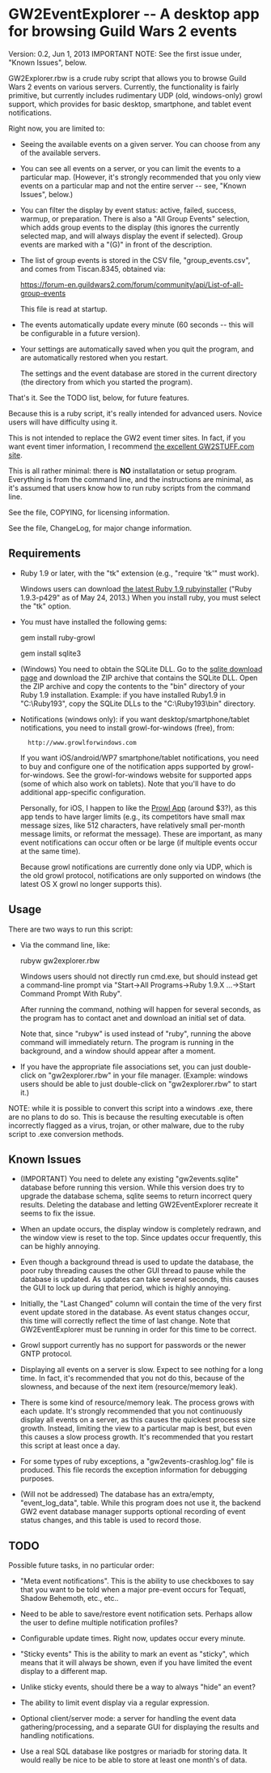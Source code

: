 GW2EventExplorer -- A desktop app for browsing Guild Wars 2 events
==================================================================

Version: 0.2, Jun 1, 2013
IMPORTANT NOTE: See the first issue under, "Known Issues", below.

GW2Explorer.rbw is a crude ruby script that allows you to browse Guild
Wars 2 events on various servers.  Currently, the functionality is
fairly primitive, but currently includes rudimentary UDP (old,
windows-only) growl support, which provides for basic desktop,
smartphone, and tablet event notifications.

Right now, you are limited to:

* Seeing the available events on a given server.  You can choose from any of
  the available servers.

* You can see all events on a server, or you can limit the events to a
  particular map.  (However, it's strongly recommended that you only view
  events on a particular map and not the entire server -- see, "Known Issues",
  below.)

* You can filter the display by event status: active, failed, success, warmup,
  or preparation.  There is also a "All Group Events" selection, which adds
  group events to the display (this ignores the currently selected map, and
  will always display the event if selected).  Group events are marked with a
  "(G)" in front of the description.

* The list of group events is stored in the CSV file, "group_events.csv", and
  comes from Tiscan.8345, obtained via:

    https://forum-en.guildwars2.com/forum/community/api/List-of-all-group-events

  This file is read at startup.

* The events automatically update every minute (60 seconds -- this will be
  configurable in a future version).

* Your settings are automatically saved when you quit the program, and are
  automatically restored when you restart.

  The settings and the event database are stored in the current directory (the
  directory from which you started the program).

That's it.  See the TODO list, below, for future features.

Because this is a ruby script, it's really intended for advanced users.
Novice users will have difficulty using it.

This is not intended to replace the GW2 event timer sites.  In fact, if
you want event timer information, I recommend [the excellent
GW2STUFF.com site](http://www.gw2stuff.com).

This is all rather minimal: there is **NO** installatation or setup
program.  Everything is from the command line, and the instructions are
minimal, as it's assumed that users know how to run ruby scripts from
the command line.

See the file, COPYING, for licensing information.

See the file, ChangeLog, for major change information.


Requirements
------------

* Ruby 1.9 or later, with the "tk" extension (e.g., "require 'tk'" must work).

  Windows users can download [the latest Ruby 1.9
  rubyinstaller](http://rubyinstaller.org/downloads/) ("Ruby 1.9.3-p429" as of
  May 24, 2013.)  When you install ruby, you must select the "tk" option.

* You must have installed the following gems:

    gem install ruby-growl

    gem install sqlite3

* (Windows) You need to obtain the SQLite DLL.  Go to the [sqlite download
  page](https://www.sqlite.org/download.html) and download the ZIP archive
  that contains the SQLite DLL.  Open the ZIP archive and copy the contents to
  the "bin" directory of your Ruby 1.9 installation.  Example: if you have
  installed Ruby1.9 in "C:\Ruby193", copy the SQLite DLLs to the
  "C:\Ruby193\bin" directory.

* Notifications (windows only): if you want desktop/smartphone/tablet
  notifications, you need to install growl-for-windows (free), from:

        http://www.growlforwindows.com

  If you want iOS/android/WP7 smartphone/tablet notifications, you need to buy
  and configure one of the notification apps supported by growl-for-windows.
  See the growl-for-windows website for supported apps (some of which also
  work on tablets).  Note that you'll have to do additional app-specific
  configuration.

  Personally, for iOS, I happen to like the [Prowl
  App](http://www.prowlapp.com) (around $3?), as this app tends to have larger
  limits (e.g., its competitors have small max message sizes, like 512
  characters, have relatively small per-month message limits, or reformat the
  message).  These are important, as many event notifications can occur often
  or be large (if multiple events occur at the same time).

  Because growl notifications are currently done only via UDP, which is the
  old growl protocol, notifications are only supported on windows (the latest
  OS X growl no longer supports this).


Usage
-----

There are two ways to run this script:

* Via the command line, like:

    rubyw gw2explorer.rbw

  Windows users should not directly run cmd.exe, but should instead get a
  command-line prompt via "Start->All Programs->Ruby 1.9.X ...->Start Command
  Prompt With Ruby".

  After running the command, nothing will happen for several seconds, as the
  program has to contact anet and download an initial set of data.

  Note that, since "rubyw" is used instead of "ruby", running the above
  command will immediately return.  The program is running in the background,
  and a window should appear after a moment.

* If you have the appropriate file associations set, you can just double-click
  on "gw2explorer.rbw" in your file manager.  (Example: windows users should
  be able to just double-click on "gw2explorer.rbw" to start it.)

NOTE: while it is possible to convert this script into a windows .exe, there
are no plans to do so.  This is because the resulting executable is often
incorrectly flagged as a virus, trojan, or other malware, due to the ruby
script to .exe conversion methods.


Known Issues
------------

* (IMPORTANT) You need to delete any existing "gw2events.sqlite" database
  before running this version.  While this version does try to upgrade the
  database schema, sqlite seems to return incorrect query results.  Deleting
  the database and letting GW2EventExplorer recreate it seems to fix the
  issue.

* When an update occurs, the display window is completely redrawn, and the
  window view is reset to the top.  Since updates occur frequently, this can
  be highly annoying.

* Even though a background thread is used to update the database, the poor
  ruby threading causes the other GUI thread to pause while the database is
  updated.  As updates can take several seconds, this causes the GUI to lock
  up during that period, which is highly annoying.

* Initially, the "Last Changed" column will contain the time of the very first
  event update stored in the database.  As event status changes occur, this
  time will correctly reflect the time of last change.  Note that
  GW2EventExplorer must be running in order for this time to be correct.

* Growl support currently has no support for passwords or the newer GNTP
  protocol.

* Displaying all events on a server is slow.  Expect to see nothing for a long
  time.  In fact, it's recommended that you not do this, because of the
  slowness, and because of the next item (resource/memory leak).

* There is some kind of resource/memory leak.  The process grows with each
  update.  It's strongly recommended that you not continuously display all
  events on a server, as this causes the quickest process size growth.
  Instead, limiting the view to a particular map is best, but even this causes
  a slow process growth.  It's recommended that you restart this script at
  least once a day.

* For some types of ruby exceptions, a "gw2events-crashlog.log" file is
  produced.  This file records the exception information for debugging
  purposes.

* (Will not be addressed) The database has an extra/empty, "event_log_data",
  table.  While this program does not use it, the backend GW2 event database
  manager supports optional recording of event status changes, and this table
  is used to record those.



TODO
----

Possible future tasks, in no particular order:

* "Meta event notifications".  This is the ability to use checkboxes to say
  that you want to be told when a major pre-event occurs for Tequatl, Shadow
  Behemoth, etc., etc..

* Need to be able to save/restore event notification sets.  Perhaps allow the
  user to define multiple notification profiles?

* Configurable update times.  Right now, updates occur every minute.

* "Sticky events"  This is the ability to mark an event as "sticky",
  which means that it will always be shown, even if you have limited the
  event display to a different map.

* Unlike sticky events, should there be a way to always "hide" an event?

* The ability to limit event display via a regular expression.

* Optional client/server mode: a server for handling the event data
  gathering/processing, and a separate GUI for displaying the results and
  handling notifications.

* Use a real SQL database like postgres or mariadb for storing data.  It would
  really be nice to be able to store at least one month's of data.
